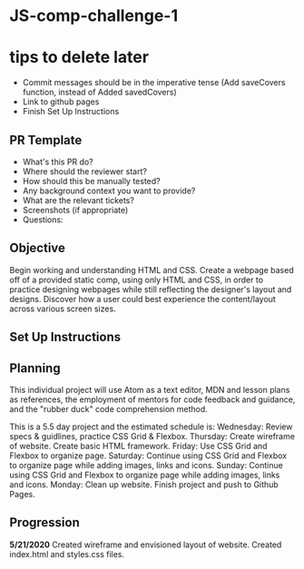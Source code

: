 # JS-comp-challenge-1

# tips to delete later
* Commit messages should be in the imperative tense (Add saveCovers function, instead of Added savedCovers)
* Link to github pages
* Finish Set Up Instructions
## PR Template
* What's this PR do?
* Where should the reviewer start?
* How should this be manually tested?
* Any background context you want to provide?
* What are the relevant tickets?
* Screenshots (if appropriate)
* Questions:


## Objective
Begin working and understanding HTML and CSS. Create a webpage based off of a provided static comp, using only HTML and CSS, in order to practice designing webpages while still reflecting the designer's layout and designs. Discover how a user could best experience the content/layout across various screen sizes.

## Set Up Instructions

## Planning
This individual project will use Atom as a text editor, MDN and lesson plans as references, the employment of mentors for code feedback and guidance, and the "rubber duck" code comprehension method.

This is a 5.5 day project and the estimated schedule is:
Wednesday: Review specs & guidlines, practice CSS Grid & Flexbox.
Thursday: Create wireframe of website. Create basic HTML framework.
Friday: Use CSS Grid and Flexbox to organize page.
Saturday: Continue using CSS Grid and Flexbox to organize page while adding images, links and icons.
Sunday: Continue using CSS Grid and Flexbox to organize page while adding images, links and icons.
Monday: Clean up website. Finish project and push to Github Pages.

## Progression
**5/21/2020**
Created wireframe and envisioned layout of website. Created index.html and styles.css files.
